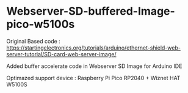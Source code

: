 # Webserver-SD-buffered-Image-pico-w5100s

Original Based code : https://startingelectronics.org/tutorials/arduino/ethernet-shield-web-server-tutorial/SD-card-web-server-image/

Added buffer accelerate code in Webserver SD Image for Arduino IDE

Optimazed support device :
 Raspberry Pi Pico RP2040 + Wiznet HAT W5100S
 
